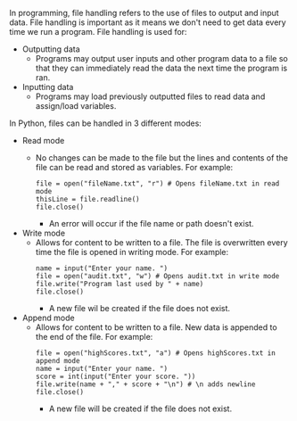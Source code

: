
In programming, file handling refers to the use of files to output and input data. File handling is important as it means we don't need to get data every time we run a program. File handling is used for:
- Outputting data
    - Programs may output user inputs and other program data to a file so that they can immediately read the data the next time the program is ran. 
- Inputting data
    - Programs may load previously outputted files to read data and assign/load variables.

In Python, files can be handled in 3 different modes:
- Read mode
    - No changes can be made to the file but the lines and contents of the file can be read and stored as variables. For example:
        
        ```
        file = open("fileName.txt", "r") # Opens fileName.txt in read mode
        thisLine = file.readline()
        file.close()
        ```
        - An error will occur if the file name or path doesn't exist. 
- Write mode
    - Allows for content to be written to a file. The file is overwritten every time the file is opened in writing mode. For example:
        ```
        name = input("Enter your name. ")
        file = open("audit.txt", "w") # Opens audit.txt in write mode
        file.write("Program last used by " + name)
        file.close()
        ```
        - A new file wil be created if the file does not exist.
- Append mode
    - Allows for content to be written to a file. New data is appended to the end of the file. For example:
        ```
        file = open("highScores.txt", "a") # Opens highScores.txt in append mode
        name = input("Enter your name. ")
        score = int(input("Enter your score. "))
        file.write(name + "," + score + "\n") # \n adds newline
        file.close()
        ```
        - A new file will be created if the file does not exist.